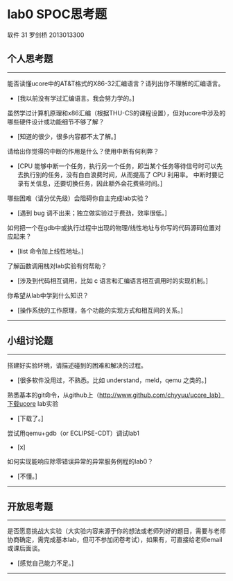 # lab0 SPOC思考题

软件 31  罗剑桥  2013013300

## 个人思考题

---

能否读懂ucore中的AT&T格式的X86-32汇编语言？请列出你不理解的汇编语言。
- [我以前没有学过汇编语言。我会努力学的。]  

>  

虽然学过计算机原理和x86汇编（根据THU-CS的课程设置），但对ucore中涉及的哪些硬件设计或功能细节不够了解？
- [知道的很少，很多内容都不太了解。]  

>   

请给出你觉得的中断的作用是什么？使用中断有何利弊？
- [CPU 能够中断一个任务，执行另一个任务，即当某个任务等待信号时可以先去执行别的任务，没有白白浪费时间，从而提高了 CPU 利用率。
   中断时要记录有关信息，还要切换任务，因此额外会花费些时间。]  

>   

哪些困难（请分优先级）会阻碍你自主完成lab实验？
- [遇到 bug 调不出来；独立做实验过于费劲，效率很低。]  

>   

如何把一个在gdb中或执行过程中出现的物理/线性地址与你写的代码源码位置对应起来？
- [list 命令加上线性地址。]  

>   

了解函数调用栈对lab实验有何帮助？
- [涉及到代码相互调用，比如 c 语言和汇编语言相互调用时的实现机制。]  

>   

你希望从lab中学到什么知识？
- [操作系统的工作原理，各个功能的实现方式和相互间的关系。]  

>   

---

## 小组讨论题

---

搭建好实验环境，请描述碰到的困难和解决的过程。
- [很多软件没用过，不熟悉。比如 understand，meld，qemu 之类的。]  

> 

熟悉基本的git命令，从github上（http://www.github.com/chyyuu/ucore_lab）下载ucore lab实验
- [下载了。]  

> 

尝试用qemu+gdb（or ECLIPSE-CDT）调试lab1
- [x]  

> 

如何实现能响应除零错误异常的异常服务例程的lab0？
- [不懂。]  

> 

---

## 开放思考题

---

是否愿意挑战大实验（大实验内容来源于你的想法或老师列好的题目，需要与老师协商确定，需完成基本lab，但可不参加闭卷考试），如果有，可直接给老师email或课后面谈。
- [感觉自己能力不足。]  

>  

---
